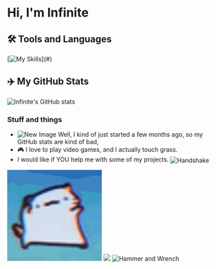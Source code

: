 # Hi, I'm Infinite

## 🛠️ Tools and Languages
[![My Skills](https://skillicons.dev/icons?i=python,html,css,js,rust,github,go,java,)](#)
## ✈️ My GitHub Stats
![Infinite's GitHub stats](https://github-readme-stats.vercel.app/api?username=infinitexlks&show_icons=true&theme=transparent)
### Stuff and things
- <img src="https://raw.githubusercontent.com/infinitexlks/infinitexlks/refs/heads/main/DALL%C2%B7E%202025-01-27%2019.07.50%20-%20A%20vibrant%20animated-style%20GIF%20design%20featuring%20the%20word%20&#39;NEW&#39;%20in%20bold%2C%203D-styled%20typography.%20The%20word%20is%20illuminated%20with%20a%20gradient%20glow%20of%20neon%20color.webp" alt="New Image" width="25" height="25" /> Well, I kind of just started a few months ago, so my GitHub stats are kind of bad,
- 🎮 I love to play video games, and I actually touch grass.
- I would like if YOU help me with some of my projects. <img src="https://raw.githubusercontent.com/Tarikul-Islam-Anik/Animated-Fluent-Emojis/master/Emojis/Hand%20gestures/Handshake.png" alt="Handshake" width="25" height="25" align="center" />

 <img src="https://github.com/eternalxlks/eternalxlks/blob/main/dancing-cat-dance.gif?raw=true" alt="dancing-cat-dance.gif"/>
 <img src="https://raw.githubusercontent.com/infinitexlks/infinitexlks/7c1316ee8e0bc373049ad4d82fb975e50d0594de/movingfinisher.svg"/>
<img src="https://raw.githubusercontent.com/Tarikul-Islam-Anik/Animated-Fluent-Emojis/master/Emojis/Objects/Hammer%20and%20Wrench.png" alt="Hammer and Wrench" width="30" height="30" />
